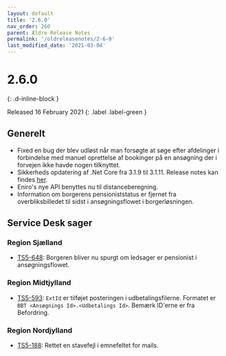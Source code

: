 ```yaml
---
layout: default
title: '2.6.0'
nav_order: 260
parent: Ældre Release Notes
permalink: '/oldreleasenotes/2-6-0'
last_modified_date: '2021-03-04'
---
```


# 2.6.0
{: .d-inline-block }

Released 16 February 2021 
{: .label .label-green }

## Generelt
- Fixed en bug der blev udløst når man forsøgte at søge efter afdelinger i forbindelse med manuel oprettelse af bookinger på en ansøgning der i forvejen ikke havde nogen tilknyttet.
- Sikkerheds opdatering af .Net Core fra 3.1.9 til 3.1.11. Release notes kan findes [her](https://github.com/dotnet/core/blob/master/release-notes/3.1/3.1.11/3.1.11.md).
- Eniro's nye API benyttes nu til distanceberegning. 
- Information om borgerens pensioniststatus er fjernet fra overbliksbilledet til sidst i ansøgningsflowet i borgerløsningen. 

## Service Desk sager

### Region Sjælland
- [TS5-648](https://sd.trifork.com/browse/TS5-648): Borgeren bliver nu spurgt om ledsager er pensionist i ansøgningsflowet.

### Region Midtjylland
- [TS5-593](https://sd.trifork.com/browse/TS5-593): `ExtId` er tilføjet posteringen i udbetalingsfilerne. Formatet er `BBT <Ansøgnings Id>.<Udbetalings Id>`. Bemærk ID'erne er fra Befordring.

### Region Nordjylland
- [TS5-188](https://sd.trifork.com/browse/TS5-188): Rettet en stavefejl i emnefeltet for mails.
